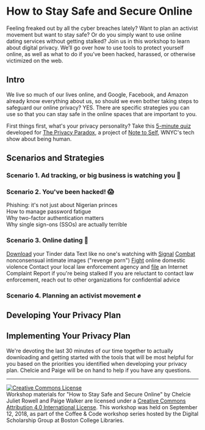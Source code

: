 # How to Stay Safe and Secure Online

Feeling freaked out by all the cyber breaches lately? Want to plan an activist movement but want to stay safe? Or do you simply want to use online dating services without getting stalked? Join us in this workshop to learn about digital privacy. We’ll go over how to use tools to protect yourself online, as well as what to do if you’ve been hacked, harassed, or otherwise victimized on the web.

## Intro

We live so much of our lives online, and Google, Facebook, and Amazon already know everything about us, so should we even bother taking steps to safeguard our online privacy? YES. There are specific strategies you can use so that you can stay safe in the online spaces that are important to you.

First things first, what's your privacy personality? Take this [5-minute quiz](https://wnyc.typeform.com/to/CWAeSB) developed for [The Privacy Paradox](https://project.wnyc.org/privacy-paradox), a project of [Note to Self](https://www.wnycstudios.org/shows/notetoself), WNYC's tech show about being human.

## Scenarios and Strategies

### Scenario 1. Ad tracking, or big business is watching you :eyes:

### Scenario 2. You've been hacked! :scream:

Phishing: it's not just about Nigerian princes  
How to manage password fatigue  
Why two-factor authentication matters  
Why single sign-ons (SSOs) are actually terrible  

### Scenario 3. Online dating :love_letter:

[Download](https://account.gotinder.com/data) your Tinder data 
Text like no one's watching with [Signal](https://www.signal.org/download) 
[Combat](https://www.cybercivilrights.org) nonconsensual intimate images ("revenge porn") 
[Fight](https://nnedv.org/content/safety-net) online domestic violence 
Contact your local law enforcement agency and [file](https://www.ic3.gov) an Internet Complaint Report if you're being stalked 
If you are reluctant to contact law enforcement, reach out to other organizations for confidential advice 


### Scenario 4. Planning an activist movement :fist:

## Developing Your Privacy Plan

## Implementing Your Privacy Plan

We're devoting the last 30 minutes of our time together to actually downloading and getting started with the tools that will be most helpful for you based on the priorities you identified when developing your privacy plan. Chelcie and Paige will be on hand to help if you have any questions.

---

<a rel="license" href="http://creativecommons.org/licenses/by/4.0/"><img alt="Creative Commons License" style="border-width:0" src="https://i.creativecommons.org/l/by/4.0/88x31.png" /></a><br />Workshop materials for "How to Stay Safe and Secure Online" by Chelcie Juliet Rowell and Paige Walker are licensed under a <a rel="license" href="http://creativecommons.org/licenses/by/4.0/">Creative Commons Attribution 4.0 International License</a>. This workshop was held on September 12, 2018, as part of the Coffee & Code workshop series hosted by the Digital Scholarship Group at Boston College Libraries.
